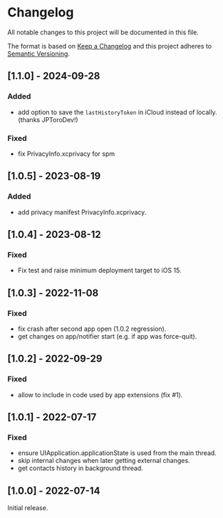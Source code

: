 # Changelog
All notable changes to this project will be documented in this file.

The format is based on [Keep a Changelog](http://keepachangelog.com/en/1.0.0/)
and this project adheres to [Semantic Versioning](http://semver.org/spec/v2.0.0.html).

## [1.1.0] - 2024-09-28

### Added
- add option to save the `lastHistoryToken` in iCloud instead of locally. (thanks JPToroDev!)

### Fixed
- fix PrivacyInfo.xcprivacy for spm

## [1.0.5] - 2023-08-19

### Added
- add privacy manifest PrivacyInfo.xcprivacy.

## [1.0.4] - 2023-08-12

### Fixed
- Fix test and raise minimum deployment target to iOS 15.

## [1.0.3] - 2022-11-08

### Fixed
- fix crash after second app open (1.0.2 regression).
- get changes on app/notifier start (e.g. if app was force-quit).

## [1.0.2] - 2022-09-29

### Fixed
- allow to include in code used by app extensions (fix #1).

## [1.0.1] - 2022-07-17

### Fixed
- ensure UIApplication.applicationState is used from the main thread.
- skip internal changes when later getting external changes.
- get contacts history in background thread.

## [1.0.0] - 2022-07-14

Initial release.
